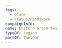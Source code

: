 ```yaml
---
tags:
  - place
  - status/needswork
campaignInfo: 
name: Eastern Green Sea
typeOf: region
partOf: Taelgar
---
```

